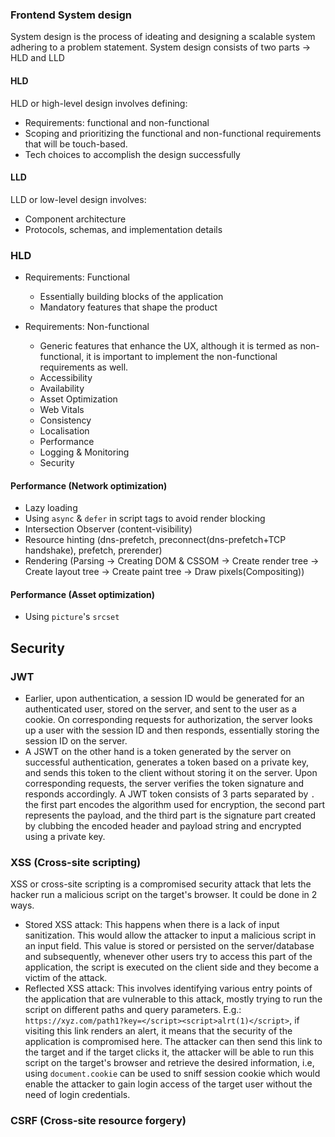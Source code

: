 ### Frontend System design

System design is the process of ideating and designing a scalable system adhering to a problem statement.
System design consists of two parts -> HLD and LLD

#### HLD
HLD or high-level design involves defining:
- Requirements: functional and non-functional
- Scoping and prioritizing the functional and non-functional requirements that will be touch-based.
- Tech choices to accomplish the design successfully

#### LLD
LLD or low-level design involves:
- Component architecture
- Protocols, schemas, and implementation details


### HLD
- Requirements: Functional
  - Essentially building blocks of the application
  - Mandatory features that shape the product

- Requirements: Non-functional
  - Generic features that enhance the UX, although it is termed as non-functional, it is important to implement the non-functional requirements as well.
  - Accessibility
  - Availability
  - Asset Optimization
  - Web Vitals
  - Consistency
  - Localisation
  - Performance
  - Logging & Monitoring
  - Security
 

#### Performance (Network optimization)
- Lazy loading
- Using `async` & `defer` in script tags to avoid render blocking
- Intersection Observer (content-visibility)
- Resource hinting (dns-prefetch, preconnect(dns-prefetch+TCP handshake), prefetch, prerender)
- Rendering (Parsing -> Creating DOM & CSSOM -> Create render tree -> Create layout tree -> Create paint tree -> Draw pixels(Compositing))

#### Performance (Asset optimization)
- Using `picture`'s `srcset`



## Security
### JWT
- Earlier, upon authentication, a session ID would be generated for an authenticated user, stored on the server, and sent to the user as a cookie. On corresponding requests for authorization, the server looks up a user with the session ID and then responds, essentially storing the session ID on the server.
- A JSWT on the other hand is a token generated by the server on successful authentication, generates a token based on a private key, and sends this token to the client without storing it on the server. Upon corresponding requests, the server verifies the token signature and responds accordingly. A JWT token consists of 3 parts separated by `.` the first part encodes the algorithm used for encryption, the second part represents the payload, and the third part is the signature part created by clubbing the encoded header and payload string and encrypted using a private key.

### XSS (Cross-site scripting)

XSS or cross-site scripting is a compromised security attack that lets the hacker run a malicious script on the target's browser. It could be done in 2 ways.
- Stored XSS attack: This happens when there is a lack of input sanitization. This would allow the attacker to input a malicious script in an input field. This value is stored or persisted on the server/database and subsequently, whenever other users try to access this part of the application, the script is executed on the client side and they become a victim of the attack.
- Reflected XSS attack: This involves identifying various entry points of the application that are vulnerable to this attack, mostly trying to run the script on different paths and query parameters. E.g.: `https://xyz.com/path1?key=</script><script>alrt(1)</script>`, if visiting this link renders an alert, it means that the security of the application is compromised here. The attacker can then send this link to the target and if the target clicks it, the attacker will be able to run this script on the target's browser and retrieve the desired information, i.e, using `document.cookie` can be used to sniff session cookie which would enable the attacker to gain login access of the target user without the need of login credentials. 

### CSRF (Cross-site resource forgery)
